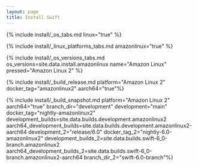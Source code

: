 ```yaml
---
layout: page
title: Install Swift
---
```


{% include install/_os_tabs.md linux="true" %}

{% include install/_linux_platforms_tabs.md amazonlinux="true" %}

{% include install/_os_versions_tabs.md os_versions=site.data.install.amazonlinux  name="Amazon Linux" pressed="Amazon Linux 2" %}

{% include install/_build_release.md platform="Amazon Linux 2" docker_tag="amazonlinux2" aarch64="true"%}

{% include install/_build_snapshot.md platform="Amazon Linux 2"
aarch64="true"
branch_dir="development" 
development="main" 
docker_tag="nightly-amazonlinux2" 
development_builds=site.data.builds.development.amazonlinux2 
aarch64_development_builds=site.data.builds.development.amazonlinux2-aarch64
development_2="release/6.0" 
docker_tag_2="nightly-6.0-amazonlinux2" 
development_builds_2=site.data.builds.swift-6_0-branch.amazonlinux2 aarch64_development_builds_2=site.data.builds.swift-6_0-branch.amazonlinux2-aarch64 
branch_dir_2="swift-6.0-branch"%}
